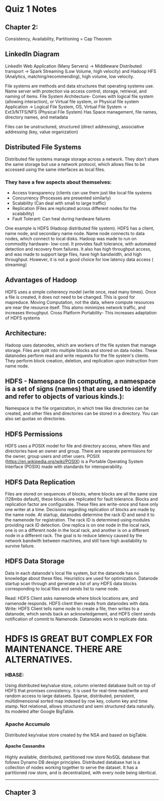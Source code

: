 # Quiz 1 Notes

## Chapter 2:
Consistency, Availability, Partitioning = Cap Theorem

## LinkedIn Diagram
LinkedIn Web Application (Many Servers) -> Middleware Distributed transport -> 
Spark Streaming (Low Volume, high velocity) and Hadoop HFS (Analytics, matching/recommending), high volume, low velocity.

File systems are methods and data structures that operating systems use. Name server with protection via access control, storage, retrieval, and naming of items.
File System Architecture- Comes with logical file system (allowing interaction), or Virtual file system, or Physical file system
Application -> Logical File System, OS, Virtual File System -> Ext3/NTFS/NFS (Physical File System)
Has Space management, file names, directory names, and metadata

Files can be unstructured, structured (direct addressing), associative addressing (key, value organization)

## Distributed File Systems
Distributed file systems manage storage across a network. They don't share the same storage but use a network protocol, 
which allows files to be accessed using the same interfaces as local files. 

### They have a few aspects about themselves: 
- Access transparency (clients can use them just like local file systems
- Concurrency (Processes are presented similarly)
- Scalability (Can deal with small to large traffic)
- Replication (Files are replicated across different nodes for the scalability)
- Fault Tolerant: Can heal during hardware failures

One example is HDFS (Hadoop distributed file system).
HDFS has a client, name node, and secondary name node.
Name node connects to data nodes, which connect to local disks. 
Hadoop was made to run on commodity hardware- low-cost.
It provides fault tolerance, with automated detection and recovery from failures.
It also has high throughput access, and was made to support large files, have high bandwidth, and high throughput. However, it is not a good choice for low latency data access (
streaming)

## Advantages of Hadoop
HDFS uses a simple coherency model (write once, read many times). Once a file is created, it does not need to be changed. This is good for mapreduce.
Moving Computation, not the data, where compute resources are near the resource itself. This alsmo minimizes network traffic, and increases throughput.
Cross Platform Portability- This increases adaptation of HDFS systems

## Architecture:
Hadoop uses datanodes, which are workers of the file system that manage storage. Files are split into multiple blocks and stored on data nodes.
These datanodes perform read and write requests for the file system's clients. They perform block creation, deletion, and replication upon instruction from name node. 

## HDFS - Namespace (In computing, a namespace is a set of signs (names) that are used to identify and refer to objects of various kinds.):
Namespace is the file organization, in which tree like directories can be created, and other files and directories can be stored in a directory. You can also set quotas on
directories.

## HDFS Permissions
HDFS uses a POSIX model for file and directory access, where files and directories have an owner and group. There are separate permissions for the owner, group users and
other users. POSIX (https://en.wikipedia.org/wiki/POSIX) is a Portable Operating System Interface (POSIX) made with standards for interoperability.

## HDFS Data Replication
Files are stored on sequences of blocks, where blocks are all the same size (128mbs default), these blocks are replicated for fault tolerance. Blocks and replication factor
are configurable. These files are write-once and have only one writer at a time. Decisions regarding replication of blocks are made by the name node.
At startup, datanodes determine the rack ID and send it to the namenode for registration. The rack ID is determined using modules providing rack ID detection.
One replica is on one node in the local rack, one is on a different node in the local rack, and another is on a different node in a different rack. The goal is to reduce
latency caused by the network bandwith between machines, and still have high availability to survive failure. 

## HDFS Data Storage
Data in each datanode's local file system, but the datanode has no knowledge about these files. Heuristics are used for optimization. Datanode startup scan through and 
generate a list of any HDFS data blocks corresponding to local files and sends list to name node. 

Read: HDFS Client asks namenode where block locations are, and namenode responds. HDFS client then reads from datanodes with data.
Write: HDFS Client tells name node to create a file, then writes to a datanode, which sends back an acknowledgement, and HDFS client sends notification of commit to Namenode.
Datanodes work to replicate data.

# HDFS IS GREAT BUT COMPLEX FOR MAINTENANCE. THERE ARE ALTERNATIVES.
### HBASE: 
Using distributed key/value store, column oriented database built on top of HDFS that promises consistency.
It is used for real-time read/write and random access to large datasets.
Sparse, distributed, persistent, multidimensional sorted map indexed by row key, column key and time stamp.
Not relational, allows structured and semi structured data naturally. Its modeled after Google BigTable.

### Apache Accumulo
Distributed key/value store created by the NSA and based on bigTable.

#### Apache Cassandra
Highly available, distributed, partitioned row store NoSQL database that follows Dynamo DB design principles. Distributed database hat is a collection
of nodes working together to serve the dataset. It has a partitioned row store, and is decentralized, with every node being identical. 

<hr/>

## Chapter 3





